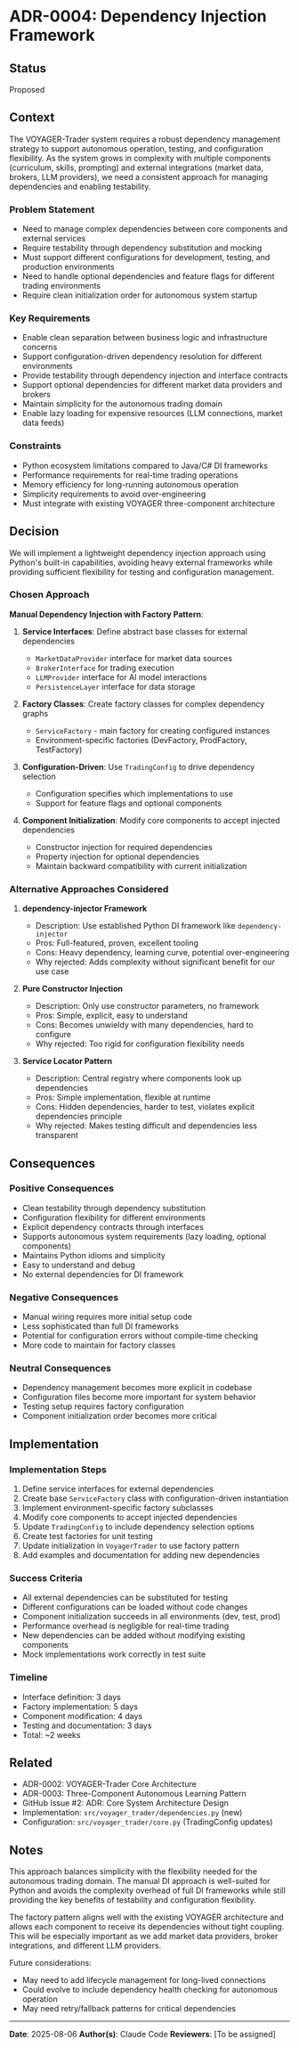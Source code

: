 # ADR-0004: Dependency Injection Framework

## Status

Proposed

## Context

The VOYAGER-Trader system requires a robust dependency management strategy to support autonomous operation, testing, and configuration flexibility. As the system grows in complexity with multiple components (curriculum, skills, prompting) and external integrations (market data, brokers, LLM providers), we need a consistent approach for managing dependencies and enabling testability.

### Problem Statement

- Need to manage complex dependencies between core components and external services
- Require testability through dependency substitution and mocking
- Must support different configurations for development, testing, and production environments
- Need to handle optional dependencies and feature flags for different trading environments
- Require clean initialization order for autonomous system startup

### Key Requirements

- Enable clean separation between business logic and infrastructure concerns
- Support configuration-driven dependency resolution for different environments
- Provide testability through dependency injection and interface contracts
- Support optional dependencies for different market data providers and brokers
- Maintain simplicity for the autonomous trading domain
- Enable lazy loading for expensive resources (LLM connections, market data feeds)

### Constraints

- Python ecosystem limitations compared to Java/C# DI frameworks
- Performance requirements for real-time trading operations
- Memory efficiency for long-running autonomous operation
- Simplicity requirements to avoid over-engineering
- Must integrate with existing VOYAGER three-component architecture

## Decision

We will implement a lightweight dependency injection approach using Python's built-in capabilities, avoiding heavy external frameworks while providing sufficient flexibility for testing and configuration management.

### Chosen Approach

**Manual Dependency Injection with Factory Pattern**:

1. **Service Interfaces**: Define abstract base classes for external dependencies
   - `MarketDataProvider` interface for market data sources
   - `BrokerInterface` for trading execution
   - `LLMProvider` interface for AI model interactions
   - `PersistenceLayer` interface for data storage

2. **Factory Classes**: Create factory classes for complex dependency graphs
   - `ServiceFactory` - main factory for creating configured instances
   - Environment-specific factories (DevFactory, ProdFactory, TestFactory)

3. **Configuration-Driven**: Use `TradingConfig` to drive dependency selection
   - Configuration specifies which implementations to use
   - Support for feature flags and optional components

4. **Component Initialization**: Modify core components to accept injected dependencies
   - Constructor injection for required dependencies
   - Property injection for optional dependencies
   - Maintain backward compatibility with current initialization

### Alternative Approaches Considered

1. **dependency-injector Framework**
   - Description: Use established Python DI framework like `dependency-injector`
   - Pros: Full-featured, proven, excellent tooling
   - Cons: Heavy dependency, learning curve, potential over-engineering
   - Why rejected: Adds complexity without significant benefit for our use case

2. **Pure Constructor Injection**
   - Description: Only use constructor parameters, no framework
   - Pros: Simple, explicit, easy to understand
   - Cons: Becomes unwieldy with many dependencies, hard to configure
   - Why rejected: Too rigid for configuration flexibility needs

3. **Service Locator Pattern**
   - Description: Central registry where components look up dependencies
   - Pros: Simple implementation, flexible at runtime
   - Cons: Hidden dependencies, harder to test, violates explicit dependencies principle
   - Why rejected: Makes testing difficult and dependencies less transparent

## Consequences

### Positive Consequences

- Clean testability through dependency substitution
- Configuration flexibility for different environments
- Explicit dependency contracts through interfaces
- Supports autonomous system requirements (lazy loading, optional components)
- Maintains Python idioms and simplicity
- Easy to understand and debug
- No external dependencies for DI framework

### Negative Consequences

- Manual wiring requires more initial setup code
- Less sophisticated than full DI frameworks
- Potential for configuration errors without compile-time checking
- More code to maintain for factory classes

### Neutral Consequences

- Dependency management becomes more explicit in codebase
- Configuration files become more important for system behavior
- Testing setup requires factory configuration
- Component initialization order becomes more critical

## Implementation

### Implementation Steps

1. Define service interfaces for external dependencies
2. Create base `ServiceFactory` class with configuration-driven instantiation
3. Implement environment-specific factory subclasses
4. Modify core components to accept injected dependencies
5. Update `TradingConfig` to include dependency selection options
6. Create test factories for unit testing
7. Update initialization in `VoyagerTrader` to use factory pattern
8. Add examples and documentation for adding new dependencies

### Success Criteria

- All external dependencies can be substituted for testing
- Different configurations can be loaded without code changes
- Component initialization succeeds in all environments (dev, test, prod)
- Performance overhead is negligible for real-time trading
- New dependencies can be added without modifying existing components
- Mock implementations work correctly in test suite

### Timeline

- Interface definition: 3 days
- Factory implementation: 5 days
- Component modification: 4 days
- Testing and documentation: 3 days
- Total: ~2 weeks

## Related

- ADR-0002: VOYAGER-Trader Core Architecture
- ADR-0003: Three-Component Autonomous Learning Pattern
- GitHub Issue #2: ADR: Core System Architecture Design
- Implementation: `src/voyager_trader/dependencies.py` (new)
- Configuration: `src/voyager_trader/core.py` (TradingConfig updates)

## Notes

This approach balances simplicity with the flexibility needed for the autonomous trading domain. The manual DI approach is well-suited for Python and avoids the complexity overhead of full DI frameworks while still providing the key benefits of testability and configuration flexibility.

The factory pattern aligns well with the existing VOYAGER architecture and allows each component to receive its dependencies without tight coupling. This will be especially important as we add market data providers, broker integrations, and different LLM providers.

Future considerations:
- May need to add lifecycle management for long-lived connections
- Could evolve to include dependency health checking for autonomous operation
- May need retry/fallback patterns for critical dependencies

---

**Date**: 2025-08-06
**Author(s)**: Claude Code
**Reviewers**: [To be assigned]
